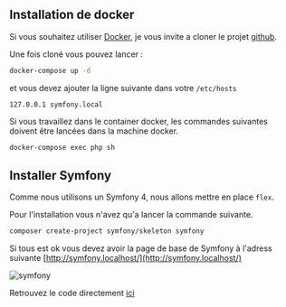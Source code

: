 ## Installation de docker

Si vous souhaitez utiliser [Docker](https://www.docker.com/), je vous invite a cloner le projet [github](https://github.com/duck-invaders/graphql-symfony).

Une fois cloné vous pouvez lancer :

```bash
docker-compose up -d
```

et vous devez ajouter la ligne suivante dans votre `/etc/hosts`

```
127.0.0.1 symfony.local
```

Si vous travaillez dans le container docker, les commandes suivantes doivent être lancées dans la machine docker.

```bash
docker-compose exec php sh
```

## Installer Symfony

Comme nous utilisons un Symfony 4, nous allons mettre en place `flex`.

Pour l'installation vous n'avez qu'a lancer la commande suivante.

```bash
composer create-project symfony/skeleton symfony
```

Si tous est ok vous devez avoir la page de base de Symfony à l'adress suivante [http://symfony.localhost/](http://symfony.localhost/)

![symfony](/assets/2018-03-20-graphql-avec-symfony/symfony.png)


Retrouvez le code directement [ici](https://github.com/duck-invaders/graphql-symfony/tree/codelabs-step1)
